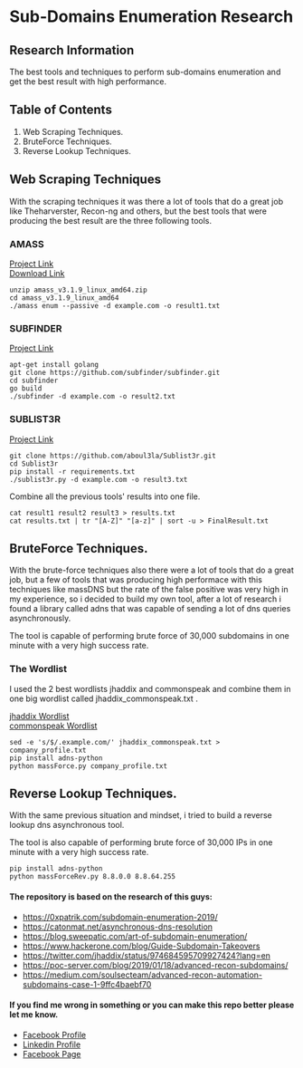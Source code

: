 # Sub-Domains Enumeration Research

## Research Information

The best tools and techniques to perform sub-domains enumeration and get the best result with high performance.

## Table of Contents

1. Web Scraping Techniques.
2. BruteForce Techniques.
3. Reverse Lookup Techniques.

## Web Scraping Techniques

With the scraping techniques it was there a lot of tools that do a great job like Theharverster, Recon-ng and others, but the best tools that were producing the best result are the three following tools.

### AMASS

[Project Link](https://github.com/OWASP/Amass) <br>
[Download Link](https://github.com/OWASP/Amass/releases)

```
unzip amass_v3.1.9_linux_amd64.zip
cd amass_v3.1.9_linux_amd64
./amass enum --passive -d example.com -o result1.txt
```

### SUBFINDER

[Project Link](https://github.com/subfinder/subfinder)

```
apt-get install golang
git clone https://github.com/subfinder/subfinder.git
cd subfinder
go build
./subfinder -d example.com -o result2.txt
```

### SUBLIST3R

[Project Link](https://github.com/aboul3la/Sublist3r)

```
git clone https://github.com/aboul3la/Sublist3r.git
cd Sublist3r
pip install -r requirements.txt
./sublist3r.py -d example.com -o result3.txt
```

Combine all the previous tools' results into one file.

```
cat result1 result2 result3 > results.txt
cat results.txt | tr "[A-Z]" "[a-z]" | sort -u > FinalResult.txt
```

## BruteForce Techniques.

With the brute-force techniques also there were a lot of tools that do a great job, but a few of tools that was producing high performace with this techniques like massDNS but the rate of the false positive was very high in my experience, so i decided to build my own tool, after a lot of research i found a library called adns that was capable of sending a lot of dns queries asynchronously.

The tool is capable of performing brute force of 30,000 subdomains in one minute with a very high success rate.

### The Wordlist

I used the 2 best wordlists jhaddix and commonspeak and combine them in one big wordlist called jhaddix_commonspeak.txt .

[jhaddix Wordlist](https://gist.github.com/jhaddix/86a06c5dc309d08580a018c66354a056) <br>
[commonspeak Wordlist](https://github.com/assetnote/commonspeak2-wordlists/tree/master/subdomains)

```
sed -e 's/$/.example.com/' jhaddix_commonspeak.txt > company_profile.txt
pip install adns-python
python massForce.py company_profile.txt
```

## Reverse Lookup Techniques.

With the same previous situation and mindset, i tried to build a reverse lookup dns asynchronous tool.

The tool is also capable of performing brute force of 30,000 IPs in one minute with a very high success rate.

```
pip install adns-python
python massForceRev.py 8.8.0.0 8.8.64.255
```

#### The repository is based on the research of this guys:
- https://0xpatrik.com/subdomain-enumeration-2019/
- https://catonmat.net/asynchronous-dns-resolution
- https://blog.sweepatic.com/art-of-subdomain-enumeration/
- https://www.hackerone.com/blog/Guide-Subdomain-Takeovers
- https://twitter.com/jhaddix/status/974684595709927424?lang=en
- https://poc-server.com/blog/2019/01/18/advanced-recon-subdomains/
- https://medium.com/soulsecteam/advanced-recon-automation-subdomains-case-1-9ffc4baebf70

#### If you find me wrong in something or you can make this repo better please let me know.
- [Facebook Profile](https://facebook.com/hassanSaad00)
- [Linkedin Profile](https://www.linkedin.com/in/HassanSaad00)
- [Facebook Page](https://www.facebook.com/NineHackers)
